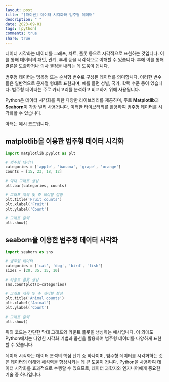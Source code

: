 ```yaml
---
layout: post
title: "[파이썬] 데이터 시각화와 범주형 데이터"
description: " "
date: 2023-09-01
tags: [python]
comments: true
share: true
---
```


데이터 시각화는 데이터를 그래프, 차트, 플롯 등으로 시각적으로 표현하는 것입니다. 이를 통해 데이터의 패턴, 관계, 추세 등을 시각적으로 이해할 수 있습니다. 후에 이를 통해 결론을 도출하거나 의사 결정을 내리는 데 도움이 됩니다.

범주형 데이터는 명목형 또는 순서형 변수로 구성된 데이터를 의미합니다. 이러한 변수들은 일반적으로 문자열 형태로 표현되며, 예를 들면 성별, 국가, 학력 수준 등이 있습니다. 범주형 데이터는 주로 카테고리를 분석하고 비교하기 위해 사용됩니다.

Python은 데이터 시각화를 위한 다양한 라이브러리를 제공하며, 주로 **Matplotlib**과 **Seaborn**이 가장 널리 사용됩니다. 이러한 라이브러리를 활용하여 범주형 데이터를 시각화할 수 있습니다. 

아래는 예시 코드입니다.

## **matplotlib을 이용한 범주형 데이터 시각화**

```python
import matplotlib.pyplot as plt

# 범주형 데이터
categories = ['apple', 'banana', 'grape', 'orange']
counts = [15, 23, 18, 12]

# 막대 그래프 생성
plt.bar(categories, counts)

# 그래프 제목 및 축 레이블 설정
plt.title('Fruit counts')
plt.xlabel('Fruit')
plt.ylabel('Count')

# 그래프 출력
plt.show()
```

## **seaborn을 이용한 범주형 데이터 시각화**

```python
import seaborn as sns

# 범주형 데이터
categories = ['cat', 'dog', 'bird', 'fish']
sizes = [20, 35, 15, 10]

# 카운트 플롯 생성
sns.countplot(x=categories)

# 그래프 제목 및 축 레이블 설정
plt.title('Animal counts')
plt.xlabel('Animal')
plt.ylabel('Count')

# 그래프 출력
plt.show()
```

위의 코드는 간단한 막대 그래프와 카운트 플롯을 생성하는 예시입니다. 이 외에도 Python에서는 다양한 시각화 기법과 옵션을 활용하여 범주형 데이터를 다양하게 표현할 수 있습니다.

데이터 시각화는 데이터 분석의 핵심 단계 중 하나이며, 범주형 데이터를 시각화하는 것은 데이터의 이해와 해석력을 향상시키는 데 큰 도움이 됩니다. Python을 사용하여 데이터 시각화를 효과적으로 수행할 수 있으므로, 데이터 과학자와 엔지니어에게 중요한 기술 중 하나입니다.